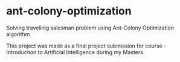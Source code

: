 # ant-colony-optimization
Solving travelling salesman problem using Ant-Colony Optimization algorithm

This project was made as a final project submission for course - Introduction to Artificial Intelligence during my Masters.

